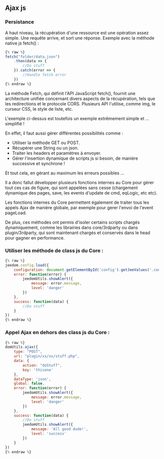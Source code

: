 ## Ajax js

### Persistance

A haut niveau, la récupération d'une ressource est une opération assez simple. Une requête arrive, et sort une réponse. Exemple avec la méthode native js fetch() :

````js
{% raw %}
fetch("folder/data.json")
    .then(data => {
        //Do stuff
    }).catch(error => {
        //Handle fetch error
    })
{% endraw %}
````

La méthode Fetch, qui définit l'API JavaScript fetch(), fournit une architecture unifiée concernant divers aspects de la récupération, tels que les redirections et le protocole CORS. Plusieurs API l'utilise, comme img, le curseur CSS, le style de liste, etc.

L'exemple ci-dessus est toutefois un exemple extrêmement simple et ... simplifié !

En effet, il faut aussi gérer différentes possibilités comme :

- Utiliser la méthode GET ou POST.  
- Récupérer une String ou un json.  
- Traiter les headers et paramètres à envoyer.  
- Gérer l'insertion dynamique de scripts js si besoin, de manière successive et synchrone !  

Et tout cela, en gérant au maximum les erreurs possibles ...

Il a donc fallut développer plusieurs fonctions internes au Core pour gérer tout ces cas de figure, qui sont appelées sans cesse (chargement dynamique des pages, save, les events d'update de cmd, eqLogic, etc etc).

Les fonctions internes du Core permettent également de traiter tous les appels Ajax de manière globale, par exemple pour gerer l'envoi de l'event pageLoad.

De plus, ces méthodes ont permis d'isoler certains scripts chargés dynamiquement, comme les librairies dans core/3rdparty ou dans plugin/3rdparty, qui sont maintenant chargés et conservés dans le head pour gagner en performance.

### Utiliser les méthode de class js du Core :

````js
{% raw %}
jeedom.config.load({
    configuration: document.getElementById('config').getJeeValues('.configKey:not(.noSet)')[0],
    error: function(error) {
        jeedomUtils.showAlert({
            message: error.message,
            level: 'danger'
        })
    },
    success: function(data) {
        //Do stuff
    }
})
{% endraw %}
````

### Appel Ajax en dehors des class js du Core :

````js
{% raw %}
domUtils.ajax({
    type: "POST",
    url: "plugin/xx/xx/stuff.php",
    data: {
        action: "doStuff",
        key: 'thisone'
    },
    dataType: 'json',
    global: false,
    error: function(error) {
        jeedomUtils.showAlert({
            message: error.message,
            level: 'danger'
        })
    },
    success: function(data) {
        //Do stuff
        jeedomUtils.showAlert({
            message: 'All good dude!',
            level: 'success'
        })
    }
})
{% endraw %}
````